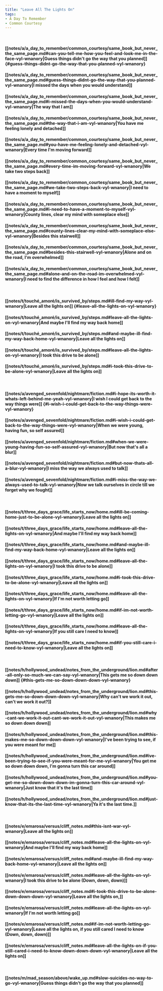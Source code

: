 ```yaml
---
title: "Leave All The Lights On"
tags:
- A Day To Remember
- Common Courtesy
---
```

&nbsp;
#### [[notes/a/a_day_to_remember/common_courtesy/same_book_but_never_the_same_page.md#can-you-tell-me-how-you-feel-and-look-me-in-the-face-vyl-wnanory|Guess things didn't go the way that you planned]] {#guess-things-didnt-go-the-way-that-you-planned-vyl-wnanory}
#### [[notes/a/a_day_to_remember/common_courtesy/same_book_but_never_the_same_page.md#guess-things-didnt-go-the-way-that-you-planned-vyl-wnanory|I missed the days when you would understand]]
#### [[notes/a/a_day_to_remember/common_courtesy/same_book_but_never_the_same_page.md#i-missed-the-days-when-you-would-understand-vyl-wnanory|The way that I am]]
#### [[notes/a/a_day_to_remember/common_courtesy/same_book_but_never_the_same_page.md#the-way-that-i-am-vyl-wnanory|You have me feeling lonely and detached]]
#### [[notes/a/a_day_to_remember/common_courtesy/same_book_but_never_the_same_page.md#you-have-me-feeling-lonely-and-detached-vyl-wnanory|Every time I'm moving forward]]
#### [[notes/a/a_day_to_remember/common_courtesy/same_book_but_never_the_same_page.md#every-time-im-moving-forward-vyl-wnanory|We take two steps back]]
#### [[notes/a/a_day_to_remember/common_courtesy/same_book_but_never_the_same_page.md#we-take-two-steps-back-vyl-wnanory|I need to have a moment to myself]]
#### [[notes/a/a_day_to_remember/common_courtesy/same_book_but_never_the_same_page.md#i-need-to-have-a-moment-to-myself-vyl-wnanory|County lines, clear my mind with someplace else]]
#### [[notes/a/a_day_to_remember/common_courtesy/same_book_but_never_the_same_page.md#county-lines-clear-my-mind-with-someplace-else-vyl-wnanory|Besides this stairwell]]
#### [[notes/a/a_day_to_remember/common_courtesy/same_book_but_never_the_same_page.md#besides-this-stairwell-vyl-wnanory|Alone and on the road, I'm overwhelmed]]
#### [[notes/a/a_day_to_remember/common_courtesy/same_book_but_never_the_same_page.md#alone-and-on-the-road-im-overwhelmed-vyl-wnanory|I need to find the difference in how I feel and how I felt]]
&nbsp;
#### [[notes/t/touché_amoré/is_survived_by/steps.md#ill-find-my-way-vyl-wnanory|Leave all the lights on]] {#leave-all-the-lights-on-vyl-wnanory}
#### [[notes/t/touché_amoré/is_survived_by/steps.md#leave-all-the-lights-on-vyl-wnanory|And maybe I'll find my way back home]]
#### [[notes/t/touché_amoré/is_survived_by/steps.md#and-maybe-ill-find-my-way-back-home-vyl-wnanory|Leave all the lights on]]
#### [[notes/t/touché_amoré/is_survived_by/steps.md#leave-all-the-lights-on-vyl-wnanory|I took this drive to be alone]]
#### [[notes/t/touché_amoré/is_survived_by/steps.md#i-took-this-drive-to-be-alone-vyl-wnanory|Leave all the lights on]]
&nbsp;
#### [[notes/a/avenged_sevenfold/nightmare/fiction.md#i-hope-its-worth-it-whats-left-behind-me-yeah-vyl-wnanory|I wish I could get back to the way things were]] {#i-wish-i-could-get-back-to-the-way-things-were-vyl-wnanory}
#### [[notes/a/avenged_sevenfold/nightmare/fiction.md#i-wish-i-could-get-back-to-the-way-things-were-vyl-wnanory|When we were young, having fun, so self assured]]
#### [[notes/a/avenged_sevenfold/nightmare/fiction.md#when-we-were-young-having-fun-so-self-assured-vyl-wnanory|But now that's all a blur]]
#### [[notes/a/avenged_sevenfold/nightmare/fiction.md#but-now-thats-all-a-blur-vyl-wnanory|I miss the way we always used to talk]]
#### [[notes/a/avenged_sevenfold/nightmare/fiction.md#i-miss-the-way-we-always-used-to-talk-vyl-wnanory|Now we talk ourselves in circle till we forget why we fought]]
&nbsp;
#### [[notes/t/three_days_grace/life_starts_now/home.md#ill-be-coming-home-just-to-be-alone-vyl-wnanory|Leave all the lights on]]
#### [[notes/t/three_days_grace/life_starts_now/home.md#leave-all-the-lights-on-vyl-wnanory|And maybe I'll find my way back home]]
#### [[notes/t/three_days_grace/life_starts_now/home.md#and-maybe-ill-find-my-way-back-home-vyl-wnanory|Leave all the lights on]]
#### [[notes/t/three_days_grace/life_starts_now/home.md#leave-all-the-lights-on-vyl-wnanory|I took this drive to be alone]]
#### [[notes/t/three_days_grace/life_starts_now/home.md#i-took-this-drive-to-be-alone-vyl-wnanory|Leave all the lights on]]
#### [[notes/t/three_days_grace/life_starts_now/home.md#leave-all-the-lights-on-vyl-wnanory|If I'm not worth letting go]]
#### [[notes/t/three_days_grace/life_starts_now/home.md#if-im-not-worth-letting-go-vyl-wnanory|Leave all the lights on]]
#### [[notes/t/three_days_grace/life_starts_now/home.md#leave-all-the-lights-on-vyl-wnanory|If you still care I need to know]]
#### [[notes/t/three_days_grace/life_starts_now/home.md#if-you-still-care-i-need-to-know-vyl-wnanory|Leave all the lights on]]
&nbsp;
#### [[notes/h/hollywood_undead/notes_from_the_underground/lion.md#after-all-only-so-much-we-can-say-vyl-wnanory|This gets me so down down down]] {#this-gets-me-so-down-down-down-vyl-wnanory}
#### [[notes/h/hollywood_undead/notes_from_the_underground/lion.md#this-gets-me-so-down-down-down-vyl-wnanory|Why can't we work it out, can't we work it out?]]
#### [[notes/h/hollywood_undead/notes_from_the_underground/lion.md#why-cant-we-work-it-out-cant-we-work-it-out-vyl-wnanory|This makes me so down down down]]
#### [[notes/h/hollywood_undead/notes_from_the_underground/lion.md#this-makes-me-so-down-down-down-vyl-wnanory|I've been trying to see, if you were meant for me]]
#### [[notes/h/hollywood_undead/notes_from_the_underground/lion.md#ive-been-trying-to-see-if-you-were-meant-for-me-vyl-wnanory|You get me so down down down, I'm gonna turn this car around]]
#### [[notes/h/hollywood_undead/notes_from_the_underground/lion.md#you-get-me-so-down-down-down-im-gonna-turn-this-car-around-vyl-wnanory|Just know that it's the last time]]
#### [[notes/h/hollywood_undead/notes_from_the_underground/lion.md#just-know-that-its-the-last-time-vyl-wnanory|Ya it's the last time.]]
&nbsp;
#### [[notes/e/emarosa/versus/cliff_notes.md#this-isnt-war-vyl-wnanory|Leave all the lights on]]
#### [[notes/e/emarosa/versus/cliff_notes.md#leave-all-the-lights-on-vyl-wnanory|And maybe I'll find my way back home]]
#### [[notes/e/emarosa/versus/cliff_notes.md#and-maybe-ill-find-my-way-back-home-vyl-wnanory|Leave all the lights on]]
#### [[notes/e/emarosa/versus/cliff_notes.md#leave-all-the-lights-on-vyl-wnanory|I took this drive to be alone (Down, down, down)]]
#### [[notes/e/emarosa/versus/cliff_notes.md#i-took-this-drive-to-be-alone-down-down-down-vyl-wnanory|Leave all the lights on,]]
#### [[notes/e/emarosa/versus/cliff_notes.md#leave-all-the-lights-on-vyl-wnanory|If I'm not worth letting go]]
#### [[notes/e/emarosa/versus/cliff_notes.md#if-im-not-worth-letting-go-vyl-wnanory|Leave all the lights on, if you still cared I need to know (Down, down, down)]]
#### [[notes/e/emarosa/versus/cliff_notes.md#leave-all-the-lights-on-if-you-still-cared-i-need-to-know-down-down-down-vyl-wnanory|Leave all the lights on]]
&nbsp;
#### [[notes/m/mad_season/above/wake_up.md#slow-suicides-no-way-to-go-vyl-wnanory|Guess things didn't go the way that you planned]]
